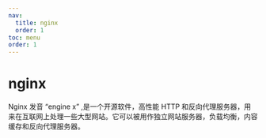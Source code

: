 ```yaml
---
nav:
  title: nginx
  order: 1
toc: menu
order: 1
---
```


# nginx

Nginx 发音 “engine x” ,是一个开源软件，高性能 HTTP 和反向代理服务器，用来在互联网上处理一些大型网站。它可以被用作独立网站服务器，负载均衡，内容缓存和反向代理服务器。
